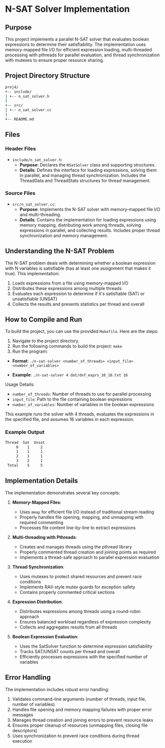 # N-SAT Solver Implementation

## Purpose

This project implements a parallel N-SAT solver that evaluates boolean expressions to determine their satisfiability. The implementation uses memory-mapped file I/O for efficient expression loading, multi-threaded processing with pthreads for parallel evaluation, and thread synchronization with mutexes to ensure proper resource sharing.

## Project Directory Structure

```bash
proj4/
+-- include/
| +-- n_sat_solver.h
|
+-- src/
| +-- n_sat_solver.cc
|
+-- README.md
```

## Files

### Header Files

- `include/n_sat_solver.h`:
  - **Purpose**: Declares the `NSatSolver` class and supporting structures.
  - **Details**: Defines the interface for loading expressions, solving them in parallel, and managing thread synchronization. Includes the ThreadData and ThreadStats structures for thread management.

### Source Files

- `src/n_sat_solver.cc`:
  - **Purpose**: Implements the N-SAT solver with memory-mapped file I/O and multi-threading.
  - **Details**: Contains the implementation for loading expressions using memory mapping, distributing work among threads, solving expressions in parallel, and collecting results. Includes proper thread synchronization and memory management.

## Understanding the N-SAT Problem

The N-SAT problem deals with determining whether a boolean expression with N variables is satisfiable (has at least one assignment that makes it true). This implementation:

1. Loads expressions from a file using memory-mapped I/O
2. Distributes these expressions among multiple threads
3. Evaluates each expression to determine if it's satisfiable (SAT) or unsatisfiable (UNSAT)
4. Collects the results and presents statistics per thread and overall

## How to Compile and Run

To build the project, you can use the provided `Makefile`. Here are the steps:

1. Navigate to the project directory.
2. Run the following commands to build the project: `make`
3. Run the program:

- **Format**: `./n-sat-solver <number_of_threads> <input_file> <number_of_variables>`

- **Example**: `./n-sat-solver 4 dat/dnf_exprs_16_10.txt 16`

Usage Details:

- `number_of_threads`: Number of threads to use for parallel processing
- `input_file`: Path to the file containing boolean expressions
- `number_of_variables`: Number of variables in the boolean expressions

This example runs the solver with 4 threads, evaluates the expressions in the specified file, and assumes 16 variables in each expression.

### Example Output

```bash
Thread  Sat  Unsat
     0    1     2
     1    1     1
     2    1     1
     3    2     1
 Total    5     5
```

## Implementation Details

The implementation demonstrates several key concepts:

1. **Memory-Mapped Files**:
   - Uses `mmap` for efficient file I/O instead of traditional stream reading
   - Properly handles file opening, mapping, and unmapping with required commenting
   - Processes file content line-by-line to extract expressions

2. **Multi-threading with Pthreads**:
   - Creates and manages threads using the pthread library
   - Properly commented thread creation and joining points as required
   - Implements a thread-safe approach to parallel expression evaluation

3. **Thread Synchronization**:
   - Uses mutexes to protect shared resources and prevent race conditions
   - Implements RAII-style mutex guards for exception safety
   - Contains properly commented critical sections

4. **Expression Distribution**:
   - Distributes expressions among threads using a round-robin approach
   - Ensures balanced workload regardless of expression complexity
   - Collects and aggregates results from all threads

5. **Boolean Expression Evaluation**:
   - Uses the SatSolver function to determine expression satisfiability
   - Tracks SAT/UNSAT counts per thread and overall
   - Efficiently processes expressions with the specified number of variables

## Error Handling

The implementation includes robust error handling:

1. Validates command-line arguments (number of threads, input file, number of variables)
2. Handles file opening and memory mapping failures with proper error messages
3. Manages thread creation and joining errors to prevent resource leaks
4. Ensures proper cleanup of resources (unmapping files, closing file descriptors)
5. Uses synchronization to prevent race conditions during thread execution
